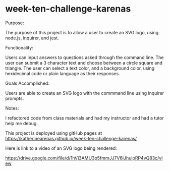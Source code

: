 # week-ten-challenge-karenas
Purpose:

The purpose of this project is to allow a user to create an SVG logo, using node.js, inquirer, and jest. 

Functionality:

Users can input answers to questions asked through the command line. The user can submit a 3 character text and choose between a circle square and triangle. The user can select a text color, and a background color, using hexidecimal code or plain language as their responses.

Goals Accomplished:

Users are able to create an SVG logo with the commmand line using inquirer prompts.

Notes:

I refactored code from class materials and had my instructor and had a tutor help me debug.

This project is deployed using gitHub pages at https://katherinearenas.github.io/week-ten-challenge-karenas/


Here is link to a video of an SVG logo being rendered:

https://drive.google.com/file/d/1hVj3AMU3p5fmmJJ7V6lJhulpRP4vQ83c/view
